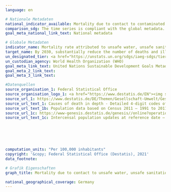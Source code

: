 ```yaml
---
language: en    

# Nationale Metadaten    
national_indicator_available: Mortality due to contact to contaminated water, inadequate sanitation and lack of hygiene    
comparison_sdg: The time series is compliant with the global metadata.    
goal_meta_national_link_text: National metadata    

# Globale Metadaten    
indicator_name: Mortality rate attributed to unsafe water, unsafe sanitation and lack of hygiene (exposure to unsafe Water, Sanitation and Hygiene for All (WASH) services)    
target_name: By 2030, substantially reduce the number of deaths and illnesses from hazardous chemicals and air, water and soil pollution and contamination    
un_designated_tier: <a href="https://unstats.un.org/sdgs/iaeg-sdgs/tier-classification/" title="Click here for more information on the UN tier classification."  target="_blank">Tier I</a>    
un_custodian_agency: World Health Organization (WHO)    
goal_meta_link_text: United Nations Sustainable Development Goals Metadata    
goal_meta_2_link_text:     
goal_meta_3_link_text:     

#Datenquellen
source_organisation_1: Federal Statistical Office
source_organisation_logo_1: <a href="https://www.destatis.de/EN"><img src="https://g205sdgs.github.io/sdg-indicators/public/OrgImgEn/destatis.png" alt="Logo destatis" style="height:60px; width:148px" /></a>
source_url_1: https://www.destatis.de/DE/Themen/Gesellschaft-Umwelt/Gesundheit/Todesursachen/_inhalt.html#sprg234240
source_url_text_1: Causes of death in depth - Detailed 4-digit codes of ICD-10 classification (only available in German)
source_url_text_1b: Population data based on Census 2011 – 1991 to 2011 (only available in German)
source_url_1c: https://www-genesis.destatis.de/genesis//online?operation=table&code=12411-0003&bypass=true&language=en
source_url_text_1c: Intercensal population updates at reference date – GENESIS online 12411-0003





    
computation_units: "Per 100,000 inhabitants"    
copyright: '&copy; Federal Statistical Office (Destatis), 2021'    
data_footnote:     

# Grafik Eigenschaften    
graph_title: Mortality due to contact to unsafe water, unsafe sanitation and lack of hygiene    

national_geographical_coverage: Germany    
---
```


<span></span>